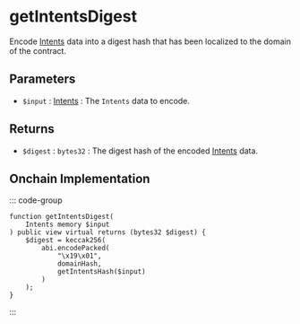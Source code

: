# getIntentsDigest
        
Encode [Intents](/generated/base-types/Intents) data into a digest hash that has been localized to the domain of the contract.

## Parameters

- `$input` : [Intents](/generated/base-types/Intents) : The `Intents` data to encode.

## Returns

- `$digest` : `bytes32` : The digest hash of the encoded [Intents](/generated/base-types/Intents) data.

## Onchain Implementation

::: code-group

``` solidity [Types.sol:getIntentsDigest]
function getIntentsDigest(
	Intents memory $input
) public view virtual returns (bytes32 $digest) {
	$digest = keccak256(
		abi.encodePacked(
			"\x19\x01",
			domainHash,
			getIntentsHash($input)
		)
	);
}
```

:::